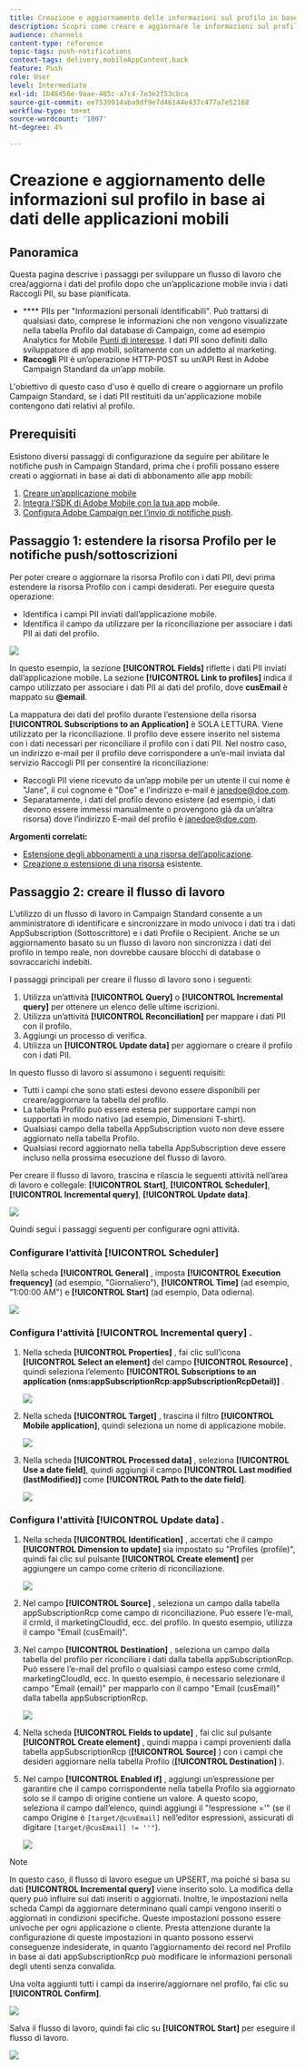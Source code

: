 ```yaml
---
title: Creazione e aggiornamento delle informazioni sul profilo in base ai dati delle applicazioni mobili
description: Scopri come creare e aggiornare le informazioni sul profilo in base ai dati delle applicazioni mobili.
audience: channels
content-type: reference
topic-tags: push-notifications
context-tags: delivery,mobileAppContent,back
feature: Push
role: User
level: Intermediate
exl-id: 1b48456e-9aae-485c-a7c4-7e3e2f53cbca
source-git-commit: ee7539914aba9df9e7d46144e437c477a7e52168
workflow-type: tm+mt
source-wordcount: '1007'
ht-degree: 4%

---
```


# Creazione e aggiornamento delle informazioni sul profilo in base ai dati delle applicazioni mobili

## Panoramica

Questa pagina descrive i passaggi per sviluppare un flusso di lavoro che crea/aggiorna i dati del profilo dopo che un’applicazione mobile invia i dati Raccogli PII, su base pianificata.

* **** PIIs per &quot;Informazioni personali identificabili&quot;. Può trattarsi di qualsiasi dato, comprese le informazioni che non vengono visualizzate nella tabella Profilo dal database di Campaign, come ad esempio Analytics for Mobile [Punti di interesse](../../integrating/using/about-campaign-points-of-interest-data-integration.md). I dati PII sono definiti dallo sviluppatore di app mobili, solitamente con un addetto al marketing.
* **Raccogli** PII è un’operazione HTTP-POST su un’API Rest in Adobe Campaign Standard da un’app mobile.

L&#39;obiettivo di questo caso d&#39;uso è quello di creare o aggiornare un profilo Campaign Standard, se i dati PII restituiti da un&#39;applicazione mobile contengono dati relativi al profilo.

## Prerequisiti

Esistono diversi passaggi di configurazione da seguire per abilitare le notifiche push in Campaign Standard, prima che i profili possano essere creati o aggiornati in base ai dati di abbonamento alle app mobili:

1. [Creare un’applicazione mobile](../../administration/using/configuring-a-mobile-application.md)
1. [Integra l’SDK di Adobe Mobile con la tua app](https://helpx.adobe.com/it/campaign/kb/integrate-mobile-sdk.html) mobile.
1. [Configura Adobe Campaign per l’invio di notifiche push](https://docs.adobe.com/content/help/it-IT/campaign-standard/using/administrating/configuring-channels/configuring-a-mobile-application.html).

## Passaggio 1: estendere la risorsa Profilo per le notifiche push/sottoscrizioni

Per poter creare o aggiornare la risorsa Profilo con i dati PII, devi prima estendere la risorsa Profilo con i campi desiderati. Per eseguire questa operazione:

* Identifica i campi PII inviati dall’applicazione mobile.
* Identifica il campo da utilizzare per la riconciliazione per associare i dati PII ai dati del profilo.

![](assets/update_profile1.png)

In questo esempio, la sezione **[!UICONTROL Fields]** riflette i dati PII inviati dall’applicazione mobile. La sezione **[!UICONTROL Link to profiles]** indica il campo utilizzato per associare i dati PII ai dati del profilo, dove **cusEmail** è mappato su **@email**.

La mappatura dei dati del profilo durante l’estensione della risorsa **[!UICONTROL Subscriptions to an Application]** è SOLA LETTURA. Viene utilizzato per la riconciliazione. Il profilo deve essere inserito nel sistema con i dati necessari per riconciliare il profilo con i dati PII. Nel nostro caso, un indirizzo e-mail per il profilo deve corrispondere a un’e-mail inviata dal servizio Raccogli PII per consentire la riconciliazione:

* Raccogli PII viene ricevuto da un’app mobile per un utente il cui nome è &quot;Jane&quot;, il cui cognome è &quot;Doe&quot; e l’indirizzo e-mail è janedoe@doe.com.
* Separatamente, i dati del profilo devono esistere (ad esempio, i dati devono essere immessi manualmente o provengono già da un’altra risorsa) dove l’indirizzo E-mail del profilo è janedoe@doe.com.

**Argomenti correlati:**

* [Estensione degli abbonamenti a una risorsa dell’applicazione](../../developing/using/extending-the-subscriptions-to-an-application-resource.md).
* [Creazione o estensione di una risorsa](../../developing/using/key-steps-to-add-a-resource.md) esistente.

## Passaggio 2: creare il flusso di lavoro

L’utilizzo di un flusso di lavoro in Campaign Standard consente a un amministratore di identificare e sincronizzare in modo univoco i dati tra i dati AppSubscription (Sottoscrittore) e i dati Profile o Recipient. Anche se un aggiornamento basato su un flusso di lavoro non sincronizza i dati del profilo in tempo reale, non dovrebbe causare blocchi di database o sovraccarichi indebiti.

I passaggi principali per creare il flusso di lavoro sono i seguenti:

1. Utilizza un’attività **[!UICONTROL Query]** o **[!UICONTROL Incremental query]** per ottenere un elenco delle ultime iscrizioni.
1. Utilizza un’attività **[!UICONTROL Reconciliation]** per mappare i dati PII con il profilo.
1. Aggiungi un processo di verifica.
1. Utilizza un **[!UICONTROL Update data]** per aggiornare o creare il profilo con i dati PII.

In questo flusso di lavoro si assumono i seguenti requisiti:

* Tutti i campi che sono stati estesi devono essere disponibili per creare/aggiornare la tabella del profilo.
* La tabella Profilo può essere estesa per supportare campi non supportati in modo nativo (ad esempio, Dimensioni T-shirt).
* Qualsiasi campo della tabella AppSubscription vuoto non deve essere aggiornato nella tabella Profilo.
* Qualsiasi record aggiornato nella tabella AppSubscription deve essere incluso nella prossima esecuzione del flusso di lavoro.

Per creare il flusso di lavoro, trascina e rilascia le seguenti attività nell’area di lavoro e collegale: **[!UICONTROL Start]**, **[!UICONTROL Scheduler]**, **[!UICONTROL Incremental query]**, **[!UICONTROL Update data]**.

![](assets/update_profile0.png)

Quindi segui i passaggi seguenti per configurare ogni attività.

### Configurare l’attività **[!UICONTROL Scheduler]**

Nella scheda **[!UICONTROL General]** , imposta **[!UICONTROL Execution frequency]** (ad esempio, &quot;Giornaliero&quot;), **[!UICONTROL Time]** (ad esempio, &quot;1:00:00 AM&quot;) e **[!UICONTROL Start]** (ad esempio, Data odierna).

![](assets/update_profile2.png)

### Configura l&#39;attività **[!UICONTROL Incremental query]** .

1. Nella scheda **[!UICONTROL Properties]** , fai clic sull’icona **[!UICONTROL Select an element]** del campo **[!UICONTROL Resource]** , quindi seleziona l’elemento **[!UICONTROL Subscriptions to an application (nms:appSubscriptionRcp:appSubscriptionRcpDetail)]** .

   ![](assets/update_profile3.png)

1. Nella scheda **[!UICONTROL Target]** , trascina il filtro **[!UICONTROL Mobile application]**, quindi seleziona un nome di applicazione mobile.

   ![](assets/update_profile4.png)

1. Nella scheda **[!UICONTROL Processed data]** , seleziona **[!UICONTROL Use a date field]**, quindi aggiungi il campo **[!UICONTROL Last modified (lastModified)]** come **[!UICONTROL Path to the date field]**.

   ![](assets/update_profile5.png)

### Configura l&#39;attività **[!UICONTROL Update data]** .

1. Nella scheda **[!UICONTROL Identification]** , accertati che il campo **[!UICONTROL Dimension to update]** sia impostato su &quot;Profiles (profile)&quot;, quindi fai clic sul pulsante **[!UICONTROL Create element]** per aggiungere un campo come criterio di riconciliazione.

   ![](assets/update_profile_createelement.png)

1. Nel campo **[!UICONTROL Source]** , seleziona un campo dalla tabella appSubscriptionRcp come campo di riconciliazione. Può essere l’e-mail, il crmId, il marketingCloudId, ecc. del profilo. In questo esempio, utilizza il campo &quot;Email (cusEmail)&quot;.

1. Nel campo **[!UICONTROL Destination]** , seleziona un campo dalla tabella del profilo per riconciliare i dati dalla tabella appSubscriptionRcp. Può essere l’e-mail del profilo o qualsiasi campo esteso come crmId, marketingCloudId, ecc. In questo esempio, è necessario selezionare il campo &quot;Email (email)&quot; per mapparlo con il campo &quot;Email (cusEmail)&quot; dalla tabella appSubscriptionRcp.

   ![](assets/update_profile7.png)

1. Nella scheda **[!UICONTROL Fields to update]** , fai clic sul pulsante **[!UICONTROL Create element]** , quindi mappa i campi provenienti dalla tabella appSubscriptionRcp (**[!UICONTROL Source]** ) con i campi che desideri aggiornare nella tabella Profilo (**[!UICONTROL Destination]** ).

1. Nel campo **[!UICONTROL Enabled if]** , aggiungi un’espressione per garantire che il campo corrispondente nella tabella Profilo sia aggiornato solo se il campo di origine contiene un valore. A questo scopo, seleziona il campo dall’elenco, quindi aggiungi il &quot;!espressione =&#39;&quot; (se il campo Origine è `[target/@cusEmail]` nell’editor espressioni, assicurati di digitare `[target/@cusEmail] != ''"`).

   ![](assets/update_profile8.png)

>[!NOTE]
>
>In questo caso, il flusso di lavoro esegue un UPSERT, ma poiché si basa su dati **[!UICONTROL Incremental query]** viene inserito solo. La modifica della query può influire sui dati inseriti o aggiornati.
>Inoltre, le impostazioni nella scheda Campi da aggiornare determinano quali campi vengono inseriti o aggiornati in condizioni specifiche. Queste impostazioni possono essere univoche per ogni applicazione o cliente.
>Presta attenzione durante la configurazione di queste impostazioni in quanto possono esservi conseguenze indesiderate, in quanto l’aggiornamento dei record nel Profilo in base ai dati appSubscriptionRcp può modificare le informazioni personali degli utenti senza convalida.

Una volta aggiunti tutti i campi da inserire/aggiornare nel profilo, fai clic su **[!UICONTROL Confirm]**.

![](assets/update_profile9.png)

Salva il flusso di lavoro, quindi fai clic su **[!UICONTROL Start]** per eseguire il flusso di lavoro.

![](assets/update_profile10.png)
